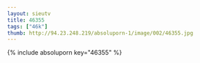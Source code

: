 ```yaml
--- 
layout: sieutv
title: 46355
tags: ["46k"]
thumb: http://94.23.248.219/absoluporn-1/image/002/46355.jpg
---
```

{% include absoluporn key="46355" %} 
